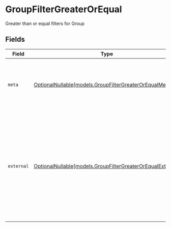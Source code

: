 # GroupFilterGreaterOrEqual

Greater than or equal filters for Group


## Fields

| Field                                                                                                                                                           | Type                                                                                                                                                            | Required                                                                                                                                                        | Description                                                                                                                                                     | Example                                                                                                                                                         |
| --------------------------------------------------------------------------------------------------------------------------------------------------------------- | --------------------------------------------------------------------------------------------------------------------------------------------------------------- | --------------------------------------------------------------------------------------------------------------------------------------------------------------- | --------------------------------------------------------------------------------------------------------------------------------------------------------------- | --------------------------------------------------------------------------------------------------------------------------------------------------------------- |
| `meta`                                                                                                                                                          | [OptionalNullable[models.GroupFilterGreaterOrEqualMeta]](../models/groupfiltergreaterorequalmeta.md)                                                            | :heavy_minus_sign:                                                                                                                                              | Metadata information for the Group                                                                                                                              | {<br/>"createdAt": "2024-01-15T10:30:00Z",<br/>"updatedAt": "2024-01-15T10:30:00Z"<br/>}                                                                        |
| `external`                                                                                                                                                      | [OptionalNullable[models.GroupFilterGreaterOrEqualExternal]](../models/groupfiltergreaterorequalexternal.md)                                                    | :heavy_minus_sign:                                                                                                                                              | External is a reusable object that can be used to store external information about the employee from another system, used for third-party integration tracking. |                                                                                                                                                                 |